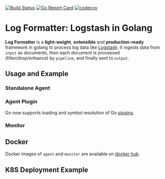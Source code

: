 [![Build Status](https://travis-ci.org/VertexC/log-formatter.svg?branch=master)](https://travis-ci.org/VertexC/log-formatter)
[![Go Report Card](https://goreportcard.com/badge/github.com/VertexC/log-formatter)](https://goreportcard.com/report/github.com/VertexC/log-formatter)
[![codecov](https://codecov.io/gh/VertexC/log-formatter/branch/master/graph/badge.svg?token=ULNP7LB4AI)](https://codecov.io/gh/VertexC/log-formatter)
# Log Formatter: Logstash in Golang
**Log Formatter** is a **light-weight**, **extensible** and **production-ready** framework in golang to process log data like [Logstash](https://github.com/elastic/logstash). It ingests data from `input` as documents, then each document is processed (filter/drop/enhance) by `pipeline`, and finally sent to `output`.

## Usage and Example
### Standalone Agent

### Agent Plugin
Go now supports loading and symbol resolution of Go [plugins](https://golang.org/pkg/plugin).
### Monitor

## Docker
Docker images of `agent` and `monitor` are available on [docker hub](https://hub.docker.com/r/formatter).

## K8S Deployment Example